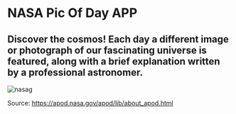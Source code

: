 # NASA Pic Of Day APP

## Discover the cosmos! Each day a different image or photograph of our fascinating universe is featured, along with a brief explanation written by a professional astronomer. 
![nasag](https://user-images.githubusercontent.com/16439495/99132036-aaeef600-25f3-11eb-8465-22cd1cb4dbf5.gif)

Source: https://apod.nasa.gov/apod/lib/about_apod.html
